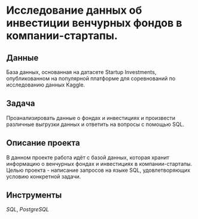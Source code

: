 # Исследование данных об инвестиции венчурных фондов в компании-стартапы.


## Данные

База данных, основанная на датасете Startup Investments, опубликованном на популярной платформе для соревнований по исследованию данных Kaggle.

## Задача

Проанализировать данные о фондах и инвестициях и произвести различные выгрузки данных и ответить на вопросы с помощью SQL.

## Описание проекта

В данном проекте работа идёт с базой данных, которая хранит информацию о венчурных фондах и инвестициях в компании-стартапы. Целью проекта - написание запросов на языке SQL, удовлетворяющих условию конкретной задачи.



## Инструменты
*SQL*, *PostgreSQL*
